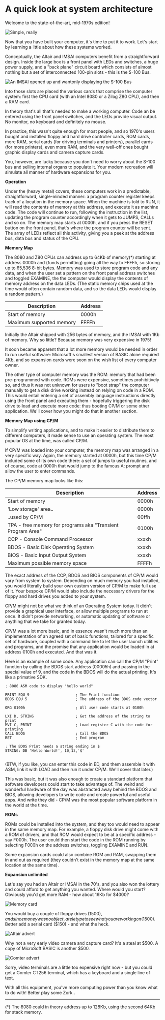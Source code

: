 # A quick look at system architecture

Welcome to the state-of-the-art, mid-1970s edition!

![Simple, really](images/block.png)

Now that you have built your computer, it's time to put it to work. Let's start by learning a little about how these systems worked.

Conceptually, the Altair and IMSAI computers benefit from a straightforward design. Inside the large box is a front panel with LEDs and switches, a huge power supply, and a "back plane" circuit board which consists of almost nothing but a set of interconnected 100-pin slots - this is the S-100 Bus.

![An IMSAI opened up and wantonly displaying the S-100 Bus](images/imsai-bus.png)

Into those slots are placed the various cards that comprise the computer system: first the CPU card (with an Intel 8080 or a Zilog Z80 CPU), and then a RAM card.

In theory that's all that's needed to make a working computer. Code an be entered using the front panel switches, and the LEDs provide visual output. No monitor, no keyboard and definitely no mouse.

 In practice, this wasn't quite enough for most people, and so 1970's users bought and installed floppy and hard drive controller cards, ROM cards, more RAM, serial cards (for driving terminals and printers), parallel cards (for more printers), even more RAM, and the very well-off ones bought graphic display cards and camera capture cards.

You, however, are lucky because you don't need to worry about the S-100 bus and selling internal organs to populate it. Your modern recreation will simulate all manner of hardware expansions for you.

**Operation**

Under the (heavy metal) covers, these computers work in a predictable, straightforward, single-minded manner: a program counter register keeps track of a location in the memory space. When the machine is told to RUN, it will read the contents of memory at this address, and execute it as machine code. The code will continue to run, following the instruction in the list, updating the program counter accordingly when it gets to JUMPS, CALLs and so on. The memory map starts at 0000h, and if you press the RESET button on the front panel, that's where the program counter will be sent. The array of LEDs reflect all this activity, giving you a peek at the address bus, data bus and status of the CPU. 

**Memory Map**

The 8080 and Z80 CPUs can address up to 64Kb of memory(*) starting at address 0000h and (funds permitting) going all the way to FFFFh, so storing up to 65,536 8-bit bytes. Memory was used to store program code and any data, and when the user set a pattern on the front panel address switches and toggled EXAMINE, the the computer would display the contents of memory address on the data LEDs. (The static memory chips used at the time would often contain random data, and so the data LEDs would display a random pattern.)

| Description     | Address |
|-----------------|---------|
| Start of memory | 0000h |
| Maximum supported memory   | FFFFh |

Initially the Altair shipped with 256 bytes of memory, and the IMSAI with 1Kb of memory. Why so little? Because memory was very expensive in 1975!

It soon became apparent that a lot more memory would be needed in order to run useful software: Microsoft's smallest version of BASIC alone required 4Kb, and so expansion cards were soon on the wish list of every computer owner.

The other type of computer memory was the ROM: memory that had been pre-programmed with code. ROMs were expensive, sometimes prohibitively so, and thus it was not unknown for users to "boot strap" the computer manually to get a disk drive working instead on relying on code in a ROM. This would entail entering a set of assembly language instructions directly using the front panel and executing them - hopefully triggering the disk drive to load and execute more code: thus booting CP/M or some other application. We'll cover how you might do that in another section.

**Memory Map using CP/M**

To simplify writing applications, and to make it easier to distribute them to different computers, it made sense to use an operating system. The most popular OS at the time, was called CP/M.

If CP/M was loaded into your computer, the memory map was arranged in a very specific way. Again, the memory started at 0000h, but this time CP/M included some of its own code there: a set of jumps to useful routines, and of course, code at 0000h that would jump to the famous A: prompt and allow the user to enter commands.

The CP/M memory map looks like this:

| Description                       | Address |
|-----------------------------------|---------|
| Start of memory                   | 0000h   |
| 'Low storage' area..                   | 0000h |
| ..used by CP/M                     | 00ffh  |
| TPA - free memory for programs aka "Transient Program Area" | 0100h   |
| CCP - Console Command Processor        | xxxxh |
| BDOS - Basic Disk Operating System                              |xxxxh|
| BIOS - Basic Input Output System                             |xxxxh|
| Maximum possible memory space      | FFFFh   |

The exact address of the CCP, BDOS and BIOS components of CP/M would vary from system to system. Depending on much memory you had installed, you would literally build your own custom version of CP/M to make full use of it. Your bespoke CP/M would also include the necessary drivers for the floppy and hard drives you added to your system.

CP/M might not be what we think of an Operating System today. It didn't provide a graphical user interface, or allow multiple programs to run at once. It didn't provide networking, or automatic updating of software or anything that we take for granted today.

CP/M was a lot more basic, and in essence wasn't much more than an implementation of an agreed set of basic functions, tailored for a specific set of hardware, coupled with a command line to let the user launch utilities and programs, and the promise that any application would be loaded in at address 0100h and executed. And that was it.

Here is an example of some code. Any application can call the CP/M "Print" function by calling the BDOS start address (00005h) and passing in the special value of 9, and the code in the BDOS will do the actual printing. It's like a primative SDK.

```ASM
; 8080 ASM code to display "hello world"

PRINT EQU 9                     ; The Print function
BDOS EQU 5                      ; The address of the BDOS code vector

ORG 0100h                       ; All user code starts at 0100h

LXI D, STRING                   ; Get the address of the string to print
MVI C, PRINT                    ; Load register C with the code for printing
CALL BDOS                       ; Call the BDOS
RET                             ; End program

; The BDOS Print needs a string ending in $
STRING: DB 'Hello World!', 10,13,'$'    
                                        
```

(BTW, if you like, you can enter this code in ED, and them assemble it with ASM, link it with LOAD and then run it under CP/M. We'll cover that later.)

This was basic, but it was also enough to create a standard platform that software developers could start to take advantage of. The weird and wonderful hardware of the day was abstracted away behind the BDOS and BIOS, allowing developers to write code and create powerful and useful apps. And write they did - CP/M was the most popular software platform in the world at the time.


**ROMs**

ROMs could be installed into the system, and they too would need to appear in the same memory map. For example, a floppy disk drive might come with a ROM of drivers, and that ROM would expect to be at a specific address - say F000h. The user could then start the code in the ROM running by selecting F000h on the address switches, toggling EXAMINE and RUN.

Some expansion cards could also combine ROM and RAM, swapping them in and out as required (they couldn't exist in the memory map at the same location at the same time).


**Expansion unlimited**


Let's say you had an Altair or IMSAI in the 70's, and you also won the lottery and could afford to get anything you wanted. Where would you start? Obviously you'd get more RAM - how about 16Kb for $4000? 

![Memory card](images/memory-card.jpg)

You would buy a couple of floppy drives ($1500), and since money was no object, a teletype to see what you are working on ($1500). Better add a serial card ($150) - and what the heck. 

![Altair advert](images/altair-advert.jpg)

Why not a very early video camera and capture card? It's a steal at $500. A copy of MicroSoft BASIC is another $500. 

![Comter advert](images/comter.jpg)

Sorry, video terminals are a little too expensive right now - but you could get a Comter CT256 terminal, which has a keyboard and a single line of text.

With all this equipment, you've more computing power than you know what to do with! Better play some Zork..

---

(*) The 8080 could in theory address up to 128Kb, using the second 64Kb for stack memory.

